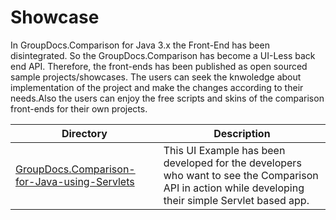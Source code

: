 # Showcase

In GroupDocs.Comparison for Java 3.x the Front-End has been disintegrated. So the GroupDocs.Comparison has become a UI-Less back end API. Therefore, the front-ends has been published as open sourced sample projects/showcases. The users can seek the knwoledge about implementation of the project and make the changes according to their needs.Also the users can enjoy the free scripts and skins of the comparison front-ends for their own projects.


Directory | Description
--------- | -----------
[GroupDocs.Comparison-for-Java-using-Servlets](https://github.com/groupdocs-comparison/GroupDocs.Comparison-for-Java/tree/master/Showcases/GroupDocs.Comparison-for-Java-using-Servlets)  |This UI Example has been developed for the developers who want to see the Comparison API in action while developing their simple Servlet based app.
